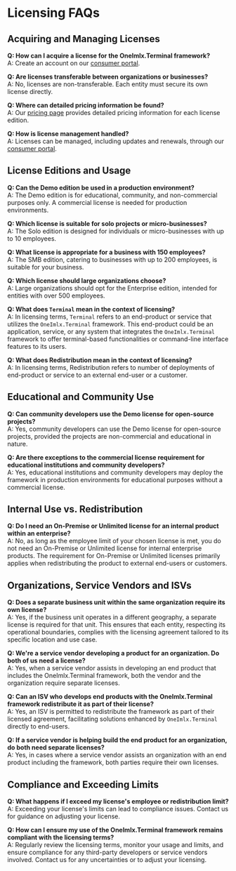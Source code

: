 # Licensing FAQs

## Acquiring and Managing Licenses

**Q: How can I acquire a license for the OneImlx.Terminal framework?**  
A: Create an account on our [consumer portal](https://www.consumer.perpetualintelligence.com).

**Q: Are licenses transferable between organizations or businesses?**  
A: No, licenses are non-transferable. Each entity must secure its own license directly.

**Q: Where can detailed pricing information be found?**  
A: Our [pricing page](https://perpetualintelligence.com/products/terminal#pricing) provides detailed pricing information for each license edition.

**Q: How is license management handled?**  
A: Licenses can be managed, including updates and renewals, through our [consumer portal](https://www.consumer.perpetualintelligence.com).

## License Editions and Usage

**Q: Can the Demo edition be used in a production environment?**  
A: The Demo edition is for educational, community, and non-commercial purposes only. A commercial license is needed for production environments.

**Q: Which license is suitable for solo projects or micro-businesses?**  
A: The Solo edition is designed for individuals or micro-businesses with up to 10 employees.

**Q: What license is appropriate for a business with 150 employees?**  
A: The SMB edition, catering to businesses with up to 200 employees, is suitable for your business.

**Q: Which license should large organizations choose?**  
A: Large organizations should opt for the Enterprise edition, intended for entities with over 500 employees.

**Q: What does `Terminal` mean in the context of licensing?**  
A: In licensing terms, `Terminal` refers to an end-product or service that utilizes the `OneImlx.Terminal` framework. This end-product could be an application, service, or any system that integrates the `OneImlx.Terminal` framework to offer terminal-based functionalities or command-line interface features to its users.

**Q: What does Redistribution mean in the context of licensing?**  
A: In licensing terms, Redistribution refers to number of deployments of end-product or service to an external end-user or a customer.

## Educational and Community Use

**Q: Can community developers use the Demo license for open-source projects?**  
A: Yes, community developers can use the Demo license for open-source projects, provided the projects are non-commercial and educational in nature.

**Q: Are there exceptions to the commercial license requirement for educational institutions and community developers?**  
A: Yes, educational institutions and community developers may deploy the framework in production environments for educational purposes without a commercial license.

## Internal Use vs. Redistribution

**Q: Do I need an On-Premise or Unlimited license for an internal product within an enterprise?**  
A: No, as long as the employee limit of your chosen license is met, you do not need an On-Premise or Unlimited license for internal enterprise products. The requirement for On-Premise or Unlimited licenses primarily applies when redistributing the product to external end-users or customers.

## Organizations, Service Vendors and ISVs

**Q: Does a separate business unit within the same organization require its own license?**  
A: Yes, if the business unit operates in a different geography, a separate license is required for that unit. This ensures that each entity, respecting its operational boundaries, complies with the licensing agreement tailored to its specific location and use case.

**Q: We're a service vendor developing a product for an organization. Do both of us need a license?**  
A: Yes, when a service vendor assists in developing an end product that includes the OneImlx.Terminal framework, both the vendor and the organization require separate licenses.

**Q: Can an ISV who develops end products with the OneImlx.Terminal framework redistribute it as part of their license?**  
A: Yes, an ISV is permitted to redistribute the framework as part of their licensed agreement, facilitating solutions enhanced by `OneImlx.Terminal` directly to end-users.

**Q: If a service vendor is helping build the end product for an organization, do both need separate licenses?**  
A: Yes, in cases where a service vendor assists an organization with an end product including the framework, both parties require their own licenses.

## Compliance and Exceeding Limits

**Q: What happens if I exceed my license's employee or redistribution limit?**  
A: Exceeding your license's limits can lead to compliance issues. Contact us for guidance on adjusting your license.

**Q: How can I ensure my use of the OneImlx.Terminal framework remains compliant with the licensing terms?**  
A: Regularly review the licensing terms, monitor your usage and limits, and ensure compliance for any third-party developers or service vendors involved. Contact us for any uncertainties or to adjust your licensing.
